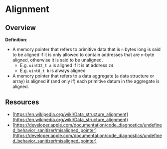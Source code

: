 # Alignment

## Overview

**Definition**: 

- A memory pointer that refers to primitive data that is `n` bytes long is said to be aligned if it is only allowed to contain addresses that are `n`-byte aligned, otherwise it is said to be unaligned.
    - E.g. `uint32_t a` is aligned if it is at address `24`
    - E.g. `uint8_t b` is always aligned
- A memory pointer that refers to a data aggregate (a data structure or array) is aligned if (and only if) each primitive datum in the aggregate is aligned.

## Resources

- [https://en.wikipedia.org/wiki/Data_structure_alignment](https://en.wikipedia.org/wiki/Data_structure_alignment)
- [https://developer.apple.com/documentation/code_diagnostics/undefined_behavior_sanitizer/misaligned_pointer](https://developer.apple.com/documentation/code_diagnostics/undefined_behavior_sanitizer/misaligned_pointer)
